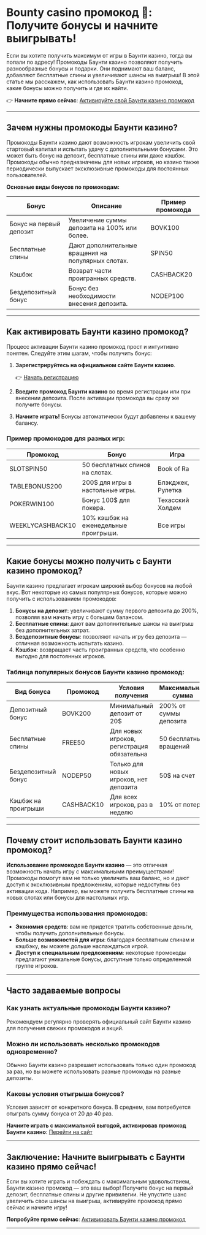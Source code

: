 # Bounty casino промокод 🎉: Получите бонусы и начните выигрывать!

Если вы хотите получить максимум от игры в Баунти казино, тогда вы попали по адресу! Промокоды Баунти казино позволяют получить разнообразные бонусы и подарки. Они поднимают ваш баланс, добавляют бесплатные спины и увеличивают шансы на выигрыш! В этой статье мы расскажем, как использовать Баунти казино промокод, какие бонусы можно получить и где их найти. 

👉 **Начните прямо сейчас**: [Активируйте свой Баунти казино промокод](https://bounty-casino.de/BOVK)

---

## Зачем нужны промокоды Баунти казино?

Промокоды Баунти казино дают возможность игрокам увеличить свой стартовый капитал и испытать удачу с дополнительными бонусами. Это может быть бонус на депозит, бесплатные спины или даже кэшбэк. Промокоды обычно предназначены для новых игроков, но казино также периодически выпускает эксклюзивные промокоды для постоянных пользователей.

**Основные виды бонусов по промокодам:**

| Бонус                   | Описание                                                                                     | Пример промокода           |
|-------------------------|----------------------------------------------------------------------------------------------|----------------------------|
| Бонус на первый депозит | Увеличение суммы депозита на 100% или более.                                                 | BOVK100                    |
| Бесплатные спины        | Дают дополнительные вращения на популярных слотах.                                           | SPIN50                     |
| Кэшбэк                  | Возврат части проигранных средств.                                                           | CASHBACK20                 |
| Бездепозитный бонус     | Бонус без необходимости внесения депозита.                                                   | NODEP100                   |

---

## Как активировать Баунти казино промокод?

Процесс активации Баунти казино промокод прост и интуитивно понятен. Следуйте этим шагам, чтобы получить бонус:

1. **Зарегистрируйтесь на официальном сайте Баунти казино**.
   
   👉 [Начать регистрацию](https://bounty-casino.de/BOVK)

2. **Введите промокод Баунти казино** во время регистрации или при внесении депозита. После активации промокода вы сразу же получите бонусы.

3. **Начните играть!** Бонусы автоматически будут добавлены к вашему балансу.

### Пример промокодов для разных игр:

| Промокод                 | Бонус                                                                                       | Игра                                      |
|--------------------------|----------------------------------------------------------------------------------------------|--------------------------------------------|
| SLOTSPIN50               | 50 бесплатных спинов на слотах.                                                              | Book of Ra                                |
| TABLEBONUS200            | 200$ для игры в настольные игры.                                                             | Блэкджек, Рулетка                          |
| POKERWIN100              | Бонус 100$ для покера.                                                                       | Техасский Холдем                           |
| WEEKLYCASHBACK10         | 10% кэшбэк на еженедельные проигрыши.                                                        | Все игры                                   |

---

## Какие бонусы можно получить с Баунти казино промокод?

Баунти казино предлагает игрокам широкий выбор бонусов на любой вкус. Вот некоторые из самых популярных бонусов, которые можно получить с использованием промокодов:

1. **Бонусы на депозит**: увеличивают сумму первого депозита до 200%, позволяя вам начать игру с большим балансом.
2. **Бесплатные спины**: дают вам дополнительные шансы на выигрыш без дополнительных затрат.
3. **Бездепозитные бонусы**: позволяют начать игру без депозита — отличная возможность испытать казино.
4. **Кэшбэк**: возвращает часть проигранных средств, что особенно выгодно для постоянных игроков.

### Таблица популярных бонусов Баунти казино промокод:

| Вид бонуса               | Промокод                  | Условия получения                              | Максимальная сумма                      |
|--------------------------|---------------------------|-------------------------------------------------|------------------------------------------|
| Депозитный бонус         | BOVK200                   | Минимальный депозит от 20$                      | 200% от суммы депозита                   |
| Бесплатные спины         | FREE50                    | Для новых игроков, регистрация обязательна      | 50 бесплатных вращений                   |
| Бездепозитный бонус      | NODEP50                   | Только для новых игроков, нет депозита          | 50$ на счет                               |
| Кэшбэк на проигрыши      | CASHBACK10                | Для всех игроков, раз в неделю                  | 10% от потерь                             |

---

## Почему стоит использовать Баунти казино промокод?

**Использование промокодов Баунти казино** — это отличная возможность начать игру с максимальными преимуществами! Промокоды помогут вам не только увеличить ваш баланс, но и дают доступ к эксклюзивным предложениям, которые недоступны без активации кода. Например, вы можете получить бесплатные спины на новых слотах или бонусы для настольных игр.

### Преимущества использования промокодов:

- **Экономия средств**: вам не придется тратить собственные деньги, чтобы получить дополнительные бонусы.
- **Больше возможностей для игры**: благодаря бесплатным спинам и кэшбэку, вы можете дольше наслаждаться игрой.
- **Доступ к специальным предложениям**: некоторые промокоды предлагают уникальные бонусы, доступные только определенной группе игроков.

---

## Часто задаваемые вопросы

### Как узнать актуальные промокоды Баунти казино?
Рекомендуем регулярно проверять официальный сайт Баунти казино для получения свежих промокодов и акций. 

### Можно ли использовать несколько промокодов одновременно?
Обычно Баунти казино разрешает использовать только один промокод за раз, но вы можете использовать разные промокоды на разные депозиты.

### Каковы условия отыгрыша бонусов?
Условия зависят от конкретного бонуса. В среднем, вам потребуется отыграть сумму бонуса от 20 до 40 раз.

**Начните играть с максимальной выгодой, активировав промокод Баунти казино**: [Перейти на сайт](https://bounty-casino.de/BOVK)

---  

## Заключение: Начните выигрывать с Баунти казино прямо сейчас!

Если вы хотите играть и побеждать с максимальным удовольствием, Баунти казино промокод — это ваш выбор! Получите бонус на первый депозит, бесплатные спины и другие привилегии. Не упустите шанс увеличить свои шансы на выигрыш, активируйте промокод прямо сейчас и начните игру!

**Попробуйте прямо сейчас**: [Активировать Баунти казино промокод](https://bounty-casino.de/BOVK)

---  
